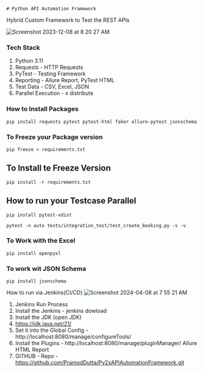     # Python API Automation Framework

Hybrid Custom Framework to Test the REST APIs

![Screenshot 2023-12-08 at 8 20 27 AM](https://github.com/PramodDutta/Py1xAPIAutomation/assets/1409610/a09647ad-720b-4afb-8d33-b69e4710cee4)



### Tech Stack
1. Python 3.11
2. Requests - HTTP Requests
3. PyTest - Testing Framework
4. Reporting - Allure Report, PyTest HTML
5. Test Data - CSV, Excel, JSON
6. Parallel Execution - x distribute



### How to Install Packages
`` pip install requests pytest pytest-html faker allure-pytest jsonschema
``

### To Freeze your Package version
`` pip freeze > requirements.txt ``

## To Install te Freeze Version
``pip install -r requirements.txt``


## How to run your Testcase Parallel 
`` pip install pytest-xdist ``


``pytest -n auto tests/integration_test/test_create_booking.py -s -v
``

### To Work with the Excel
``pip install openpyxl``


### To work wit JSON Schema
```pip install jsonschema```

How to run via Jenkins(CI/CD)
![Screenshot 2024-04-08 at 7 55 21 AM](https://github.com/PramodDutta/Py2xAPIAutomationFramework/assets/1409610/f6901407-910b-4ea2-a329-0a4433f7e240)

1. Jenkins Run Process
2. Install the Jenkins - jenkins dowload
3. Install the JDK (open JDK)
4. https://jdk.java.net/21/
5. Set it into the Global Config - http://localhost:8080/manage/configureTools/
6. Install the Plugins - http://localhost:8080/manage/pluginManager/
Allure
HTML Report
7. GITHUB - Repo - https://github.com/PramodDutta/Py2xAPIAutomationFramework.git